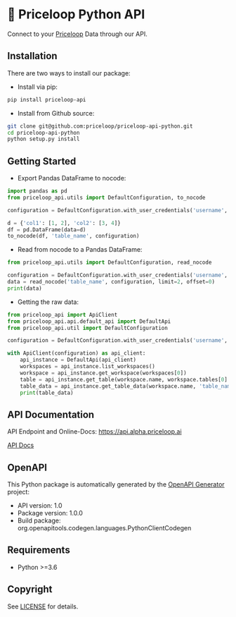 # 🔌 Priceloop Python API

Connect to your [Priceloop](https://alpha.priceloop.ai/) Data through our API.

## Installation
There are two ways to install our package:

- Install via pip:
```sh
pip install priceloop-api
```

- Install from Github source:
```sh
git clone git@github.com:priceloop/priceloop-api-python.git
cd priceloop-api-python
python setup.py install
```

## Getting Started

- Export Pandas DataFrame to nocode:
```python
import pandas as pd
from priceloop_api.utils import DefaultConfiguration, to_nocode

configuration = DefaultConfiguration.with_user_credentials('username', 'password')

d = {'col1': [1, 2], 'col2': [3, 4]}
df = pd.DataFrame(data=d)
to_nocode(df, 'table_name', configuration)
```

- Read from nocode to a Pandas DataFrame:
```python
from priceloop_api.utils import DefaultConfiguration, read_nocode

configuration = DefaultConfiguration.with_user_credentials('username', 'password')
data = read_nocode('table_name', configuration, limit=2, offset=0)
print(data)
```

- Getting the raw data:
```python
from priceloop_api import ApiClient
from priceloop_api.api.default_api import DefaultApi
from priceloop_api.util import DefaultConfiguration

configuration = DefaultConfiguration.with_user_credentials('username', 'password')

with ApiClient(configuration) as api_client:
    api_instance = DefaultApi(api_client)
    workspaces = api_instance.list_workspaces()
    workspace = api_instance.get_workspace(workspaces[0])
    table = api_instance.get_table(workspace.name, workspace.tables[0].name)
    table_data = api_instance.get_table_data(workspace.name, 'table_name', limit=2, offset=0)
    print(table_data)
```

## API Documentation

API Endpoint and Online-Docs: https://api.alpha.priceloop.ai

[API Docs](docs/DefaultApi.md)

## OpenAPI

This Python package is automatically generated by the [OpenAPI Generator](https://openapi-generator.tech) project:

- API version: 1.0
- Package version: 1.0.0
- Build package: org.openapitools.codegen.languages.PythonClientCodegen

## Requirements
- Python >=3.6

## Copyright
See [LICENSE](LICENSE) for details.